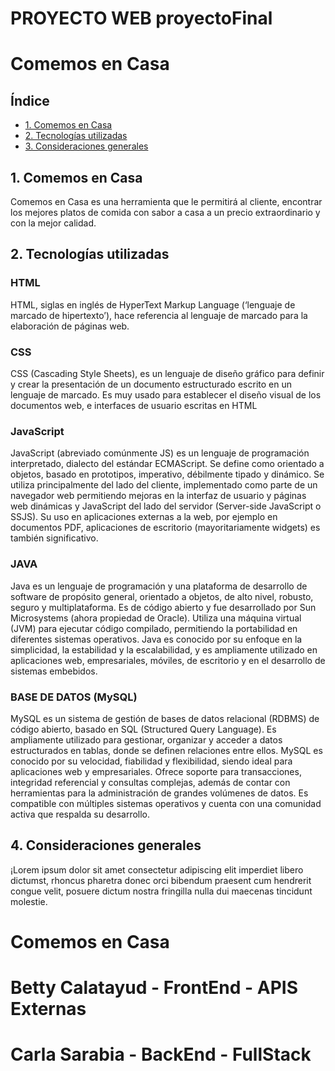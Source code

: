 # PROYECTO WEB proyectoFinal
# Comemos en Casa

## Índice

- [1. Comemos en Casa](#1-comemos-en-casa)
- [2. Tecnologías utilizadas](#3-tecnologías-utilizadas)
- [3. Consideraciones generales](#4-consideraciones-generales)

## 1. Comemos en Casa

Comemos en Casa es una herramienta que le permitirá al cliente, encontrar los mejores platos de comida con sabor a casa a un precio extraordinario y con la mejor calidad.

## 2. Tecnologías utilizadas

### HTML

HTML, siglas en inglés de HyperText Markup Language (‘lenguaje de marcado de hipertexto’), hace referencia al lenguaje de marcado para la elaboración de páginas web.

### CSS

CSS (Cascading Style Sheets), es un lenguaje de diseño gráfico para definir y crear la presentación de un documento estructurado escrito en un lenguaje de marcado.​ Es muy usado para establecer el diseño visual de los documentos web, e interfaces de usuario escritas en HTML

### JavaScript

JavaScript (abreviado comúnmente JS) es un lenguaje de programación interpretado, dialecto del estándar ECMAScript. Se define como orientado a objetos, basado en prototipos, imperativo, débilmente tipado y dinámico. Se utiliza principalmente del lado del cliente, implementado como parte de un navegador web permitiendo mejoras en la interfaz de usuario y páginas web dinámicas​ y JavaScript del lado del servidor (Server-side JavaScript o SSJS). Su uso en aplicaciones externas a la web, por ejemplo en documentos PDF, aplicaciones de escritorio (mayoritariamente widgets) es también significativo.

### JAVA

Java es un lenguaje de programación y una plataforma de desarrollo de software de propósito general, orientado a objetos, de alto nivel, robusto, seguro y multiplataforma. Es de código abierto y fue desarrollado por Sun Microsystems (ahora propiedad de Oracle). Utiliza una máquina virtual (JVM) para ejecutar código compilado, permitiendo la portabilidad en diferentes sistemas operativos. Java es conocido por su enfoque en la simplicidad, la estabilidad y la escalabilidad, y es ampliamente utilizado en aplicaciones web, empresariales, móviles, de escritorio y en el desarrollo de sistemas embebidos.

### BASE DE DATOS (MySQL)

MySQL es un sistema de gestión de bases de datos relacional (RDBMS) de código abierto, basado en SQL (Structured Query Language). Es ampliamente utilizado para gestionar, organizar y acceder a datos estructurados en tablas, donde se definen relaciones entre ellos. MySQL es conocido por su velocidad, fiabilidad y flexibilidad, siendo ideal para aplicaciones web y empresariales. Ofrece soporte para transacciones, integridad referencial y consultas complejas, además de contar con herramientas para la administración de grandes volúmenes de datos. Es compatible con múltiples sistemas operativos y cuenta con una comunidad activa que respalda su desarrollo.

## 4. Consideraciones generales

¡Lorem ipsum dolor sit amet consectetur adipiscing elit imperdiet libero dictumst, rhoncus pharetra donec orci bibendum praesent cum hendrerit congue velit, posuere dictum nostra fringilla nulla dui maecenas tincidunt molestie.



# Comemos en Casa
# Betty Calatayud - FrontEnd - APIS Externas
# Carla Sarabia - BackEnd - FullStack

